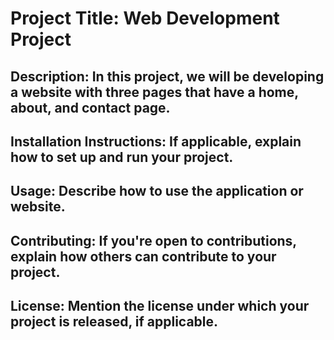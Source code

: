 # **Project Title: Web Development Project**
## Description: In this project, we will be developing a website with three pages that have a home, about, and contact page. 
## Installation Instructions: If applicable, explain how to set up and run your project.
## Usage: Describe how to use the application or website.
## Contributing: If you're open to contributions, explain how others can contribute to your project.
## License: Mention the license under which your project is released, if applicable.

